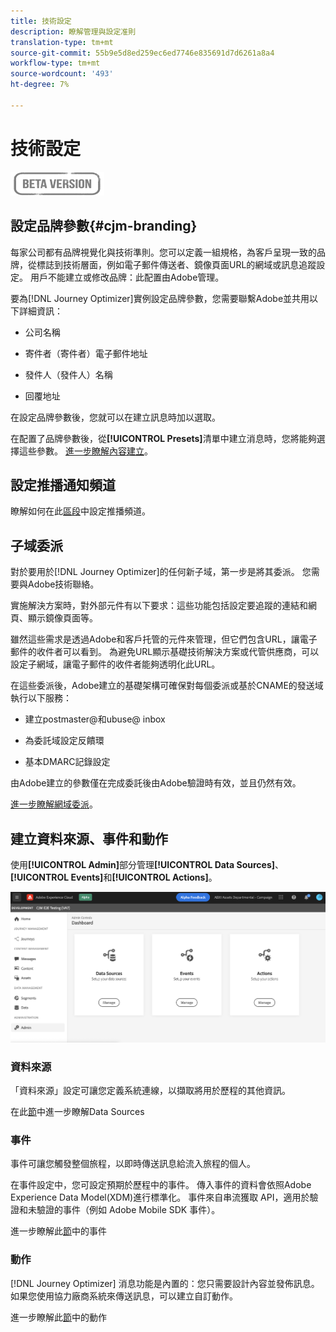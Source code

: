 ```yaml
---
title: 技術設定
description: 瞭解管理與設定准則
translation-type: tm+mt
source-git-commit: 55b9e5d8ed259ec6ed7746e835691d7d6261a8a4
workflow-type: tm+mt
source-wordcount: '493'
ht-degree: 7%

---
```


# 技術設定

![](assets/do-not-localize/badge.png)

## 設定品牌參數{#cjm-branding}

每家公司都有品牌視覺化與技術準則。您可以定義一組規格，為客戶呈現一致的品牌，從標誌到技術層面，例如電子郵件傳送者、鏡像頁面URL的網域或訊息追蹤設定。
用戶不能建立或修改品牌：此配置由Adobe管理。

要為[!DNL Journey Optimizer]實例設定品牌參數，您需要聯繫Adobe並共用以下詳細資訊：

* 公司名稱

* 寄件者（寄件者）電子郵件地址

* 發件人（發件人）名稱

* 回覆地址

在設定品牌參數後，您就可以在建立訊息時加以選取。

在配置了品牌參數後，從&#x200B;**[!UICONTROL Presets]**&#x200B;清單中建立消息時，您將能夠選擇這些參數。 [進一步瞭解內容建立](create-message.md)。

## 設定推播通知頻道

瞭解如何在此[區段](configure-push.md)中設定推播頻道。

## 子域委派

對於要用於[!DNL Journey Optimizer]的任何新子域，第一步是將其委派。 您需要與Adobe技術聯絡。

實施解決方案時，對外部元件有以下要求：這些功能包括設定要追蹤的連結和網頁、顯示鏡像頁面等。

雖然這些需求是透過Adobe和客戶托管的元件來管理，但它們包含URL，讓電子郵件的收件者可以看到。  為避免URL顯示基礎技術解決方案或代管供應商，可以設定子網域，讓電子郵件的收件者能夠透明化此URL。

在這些委派後，Adobe建立的基礎架構可確保對每個委派或基於CNAME的發送域執行以下服務：

* 建立postmaster@和ubuse@ inbox

* 為委託域設定反饋環

* 基本DMARC記錄設定

由Adobe建立的參數僅在完成委託後由Adobe驗證時有效，並且仍然有效。

[進一步瞭解網域委派](https://helpx.adobe.com/tw/campaign/kb/domain-name-delegation.html)。


## 建立資料來源、事件和動作

使用&#x200B;**[!UICONTROL Admin]**&#x200B;部分管理&#x200B;**[!UICONTROL Data Sources]**、**[!UICONTROL Events]**&#x200B;和&#x200B;**[!UICONTROL Actions]**。

![](assets/admin-menu.png)

### 資料來源

「資料來源」設定可讓您定義系統連線，以擷取將用於歷程的其他資訊。

在此[節](../using/datasource/about-data-sources.md)中進一步瞭解Data Sources

### 事件

事件可讓您觸發整個旅程，以即時傳送訊息給流入旅程的個人。

在事件設定中，您可設定預期於歷程中的事件。 傳入事件的資料會依照Adobe Experience Data Model(XDM)進行標準化。 事件來自串流獲取 API，適用於驗證和未驗證的事件（例如 Adobe Mobile SDK 事件）。

進一步瞭解此[節](../using/event/about-events.md)中的事件

### 動作

[!DNL Journey Optimizer] 消息功能是內置的：您只需要設計內容並發佈訊息。如果您使用協力廠商系統來傳送訊息，可以建立自訂動作。

進一步瞭解此[節](../using/action/action.md)中的動作
